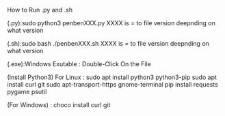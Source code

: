 How to Run .py and .sh

(.py):sudo python3 penbenXXX.py
XXXX is = to file version deepnding on what version

(.sh):sudo bash ./penbenXXX.sh
XXXX is = to file version deepnding on what version

(.exe):Windows Exutable : Double-Click On the File


(Install Python3) For Linux :
sudo apt install python3 python3-pip
sudo apt install curl git sudo apt-transport-https gnome-terminal
pip install requests pygame psutil


(For Windows) :
choco install curl git
